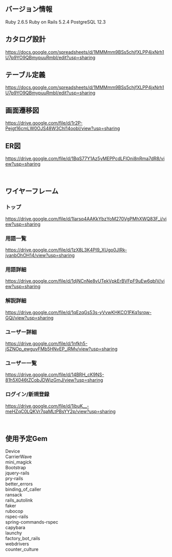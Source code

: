 ## バージョン情報
Ruby 2.6.5
Ruby on Rails 5.2.4
PostgreSQL 12.3


## カタログ設計
https://docs.google.com/spreadsheets/d/1MMMmm9BSs5chjfXLPP4jxNrh1U7p9YO9QBmypuuRmbI/edit?usp=sharing


## テーブル定義
https://docs.google.com/spreadsheets/d/1MMMmm9BSs5chjfXLPP4jxNrh1U7p9YO9QBmypuuRmbI/edit?usp=sharing


## 画面遷移図
https://drive.google.com/file/d/1r2P-Pejgt16cmLW0OJS48W3Chl14oobI/view?usp=sharing


## ER図
https://drive.google.com/file/d/1BqS77Y1Az5yMEPPcdLFlOni8nRma7dR8/view?usp=sharing

<br>

## ワイヤーフレーム
### トップ
https://drive.google.com/file/d/1larsq4AAKkYbzYoM270VgPMhXWQ83F_i/view?usp=sharing

### 用語一覧
https://drive.google.com/file/d/1zX8L3K4PI9_XUgo0JlRk-jvanbOhOH14/view?usp=sharing

### 用語詳細
https://drive.google.com/file/d/1djNCnNe8vUTekVpkErBVFpF9uEw6qblV/view?usp=sharing

### 解説詳細
https://drive.google.com/file/d/1qEzqGs53s-yVvwKHKCO1FKq1srqw-GQi/view?usp=sharing

### ユーザー詳細
https://drive.google.com/file/d/1nfkh5-jSZNOp_ewguvFMb5HNvEP_iRMv/view?usp=sharing

### ユーザー一覧
https://drive.google.com/file/d/14BRH_cK9NS-81h5X046tZCobJDWjzGmJ/view?usp=sharing

### ログイン/新規登録
https://drive.google.com/file/d/1ibuK__-meHZqC0LQKVr7qaMLtPBsYY2p/view?usp=sharing

<br>

## 使用予定Gem
Device  
CarrierWave  
mini_magick  
Bootstrap  
jquery-rails  
pry-rails  
better_errors  
binding_of_caller  
ransack  
rails_autolink  
faker  
rubocop  
rspec-rails  
spring-commands-rspec  
capybara  
launchy  
factory_bot_rails  
webdrivers  
counter_culture  
